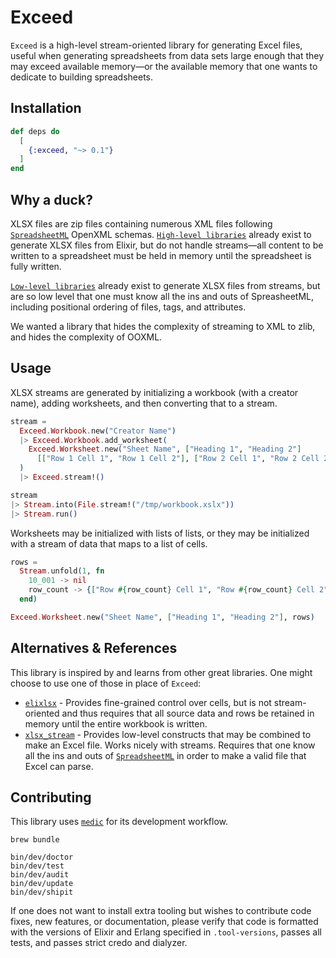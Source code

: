 # Exceed

`Exceed` is a high-level stream-oriented library for generating Excel files,
useful when generating spreadsheets from data sets large enough that they may
exceed available memory—or the available memory that one wants to dedicate to
building spreadsheets.

## Installation

``` elixir
def deps do
  [
    {:exceed, "~> 0.1"}
  ]
end
```

## Why a duck?

XLSX files are zip files containing numerous XML files following
[`SpreadsheetML`](https://learn.microsoft.com/en-us/office/open-xml/spreadsheet/structure-of-a-spreadsheetml-document?tabs=cs)
OpenXML schemas. [`High-level libraries`](https://hex.pm/packages/elixlsx) already
exist to generate XLSX files from Elixir, but do not handle streams—all
content to be written to a spreadsheet must be held in memory until the
spreadsheet is fully written.

[`Low-level libraries`](https://hex.pm/packages/xlsx_stream) already exist to
generate XLSX files from streams, but are so low level that one must know all
the ins and outs of SpreasheetML, including positional ordering of files, tags,
and attributes.

We wanted a library that hides the complexity of streaming to XML to zlib,
and hides the complexity of OOXML.


## Usage

XLSX streams are generated by initializing a workbook (with a creator name),
adding worksheets, and then converting that to a stream.

``` elixir
stream =
  Exceed.Workbook.new("Creator Name")
  |> Exceed.Workbook.add_worksheet(
    Exceed.Worksheet.new("Sheet Name", ["Heading 1", "Heading 2"]
      [["Row 1 Cell 1", "Row 1 Cell 2"], ["Row 2 Cell 1", "Row 2 Cell 2"]])
  )
  |> Exceed.stream!()

stream
|> Stream.into(File.stream!("/tmp/workbook.xslx"))
|> Stream.run()
```

Worksheets may be initialized with lists of lists, or they may be initialized
with a stream of data that maps to a list of cells.

``` elixir
rows =
  Stream.unfold(1, fn
    10_001 -> nil
    row_count -> {["Row #{row_count} Cell 1", "Row #{row_count} Cell 2"], row_count + 1}
  end)

Exceed.Worksheet.new("Sheet Name", ["Heading 1", "Heading 2"], rows)
```

## Alternatives & References

This library is inspired by and learns from other great libraries. One might
choose to use one of those in place of `Exceed`:

- [`elixlsx`](https://hex.pm/packages/elixlsx) - Provides fine-grained control
  over cells, but is not stream-oriented and thus requires that all source data
  and rows be retained in memory until the entire workbook is written.
- [`xlsx_stream`](https://hex.pm/packages/xlsx_stream) - Provides low-level
  constructs that may be combined to make an Excel file. Works nicely with
  streams. Requires that one know all the ins and outs of
  [`SpreadsheetML`](https://learn.microsoft.com/en-us/office/open-xml/spreadsheet/structure-of-a-spreadsheetml-document?tabs=cs)
  in order to make a valid file that Excel can parse.

## Contributing

This library uses [`medic`](https://github.com/synchronal/medic-rs) for its
development workflow.

``` shell
brew bundle

bin/dev/doctor
bin/dev/test
bin/dev/audit
bin/dev/update
bin/dev/shipit
```

If one does not want to install extra tooling but wishes to contribute code
fixes, new features, or documentation, please verify that code is formatted
with the versions of Elixir and Erlang specified in `.tool-versions`, passes
all tests, and passes strict credo and dialyzer.
